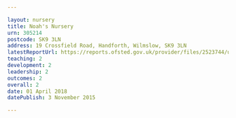 ```yaml
---

layout: nursery
title: Noah's Nursery
urn: 305214
postcode: SK9 3LN
address: 19 Crossfield Road, Handforth, Wilmslow, SK9 3LN
latestReportUrl: https://reports.ofsted.gov.uk/provider/files/2523744/urn/305214.pdf
teaching: 2
development: 2
leadership: 2
outcomes: 2
overall: 2
date: 01 April 2018 
datePublish: 3 November 2015

---
```

